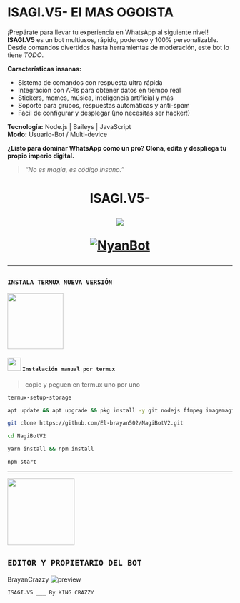 # **ISAGI.V5- El MAS OGOISTA**

¡Prepárate para llevar tu experiencia en WhatsApp al siguiente nivel! **ISAGI.V5** es un bot multiusos, rápido, poderoso y 100% personalizable. Desde comandos divertidos hasta herramientas de moderación, este bot lo tiene *TODO*.

**Características insanas:**
- Sistema de comandos con respuesta ultra rápida  
- Integración con APIs para obtener datos en tiempo real  
- Stickers, memes, música, inteligencia artificial y más  
- Soporte para grupos, respuestas automáticas y anti-spam  
- Fácil de configurar y desplegar (¡no necesitas ser hacker!)

**Tecnología:** Node.js | Baileys | JavaScript  
**Modo:** Usuario-Bot / Multi-device

**¿Listo para dominar WhatsApp como un pro? Clona, edita y despliega tu propio imperio digital.**

> *“No es magia, es código insano.”*



<h1 align="center">ISAGI.V5-</p>
<p>
        <img src= "https://files.catbox.moe/a9ep9c.jpg">
    </p>
    <p align="center">
<p align="center">
<a href="#"><img title="NyanBot" src="https://img.shields.io/badge/isagi-bot| 🔥king🔥 | king y lorena💓-black?colorA=%23ff0000&colorB=%23000000&style=for-the-badge"></a>
  
---------

### **`INSTALA TERMUX NUEVA VERSIÓN`**
<a
href="https://www.mediafire.com/file/3hsvi3xkpq3a64o/termux_118.a"><img src="https://qu.ax/finc.jpg" height="125px"></a>

<div align=>

#### **<img src="https://i.imgur.com/n1zo2wL.gif" width="30" height="30"/>  `Instalación manual por termux`**
> copie y peguen en termux uno por uno 
```bash
termux-setup-storage
```

```bash
apt update && apt upgrade && pkg install -y git nodejs ffmpeg imagemagick yarn
```

```bash
git clone https://github.com/El-brayan502/NagiBotV2.git
```

```bash
cd NagiBotV2
```

```bash
yarn install && npm install
```

```bash
npm start
```
---------


<a href="https://github.com/El-brayan502/BROLYBOT-MD" target="_blank"> 
    <img src="https://i.ibb.co/QrkLbP4/file.jpg" alt="" width="150"/> 
</a> 

## `EDITOR Y PROPIETARIO DEL BOT` 
BrayanCrazzy ![preview](https://user-images.githubusercontent.com/100887441/156953527-740d110d-3ee5-41e5-9899-fd4d4b248d43.gif)

```bash
ISAGI.V5 ___ By KING CRAZZY
